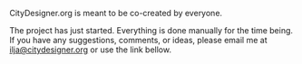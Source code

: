 CityDesigner.org is meant to be co-created by everyone.

The project has just started. Everything is done manually for the time being. If you have any suggestions, comments, or ideas, please email me at [ilja@citydesigner.org](mailto:ilja@citydesigner.org) or use the link bellow.
